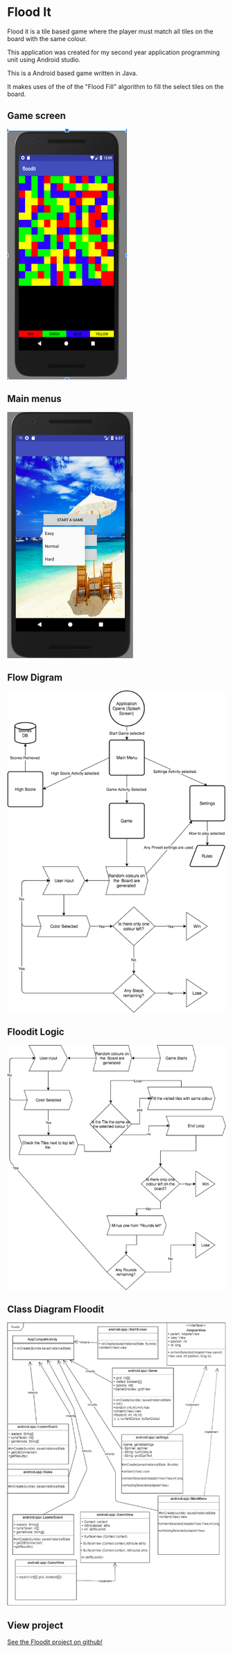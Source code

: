 # Flood It

Flood it is a tile based game where the player must match all tiles on the board with the same colour. 

This application was created for my second year application programming unit using Android studio. 

This is a Android based game written in Java.

It makes uses of the of the "Flood Fill" algorithm to fill the select tiles on the board. 

## Game screen
 ![game screen](images/gamescreen.png)

## Main menus
 ![Main menus](images/mainmenu.png) 

## Flow Digram
 ![Flow Digram](images/flowdiagramfloodit.png) 

## Floodit Logic
 ![Floodit Logic](images/Floodit_Logic.png)

## Class Diagram Floodit
 ![Class Diagram Floodit](images/Class_diagram_Floodit.png)

## View project
[See the Floodit project on github!](https://github.com/AlexMarriott/floodit)
